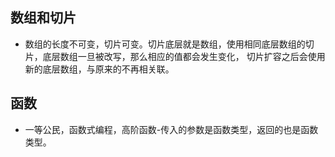 ## 数组和切片
- 数组的长度不可变，切片可变。切片底层就是数组，使用相同底层数组的切片，底层数组一旦被改写，那么相应的值都会发生变化，
切片扩容之后会使用新的底层数组，与原来的不再相关联。
## 函数
- 一等公民，函数式编程，高阶函数-传入的参数是函数类型，返回的也是函数类型。
